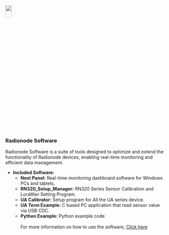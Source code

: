 <img src="https://github.com/user-attachments/assets/771264bf-60dc-46db-bd62-2f0d790b0e11" width="20%" height="10%">
<body>
    <h3>Radionode Software</h3>
    <p>
        Radionode Software is a suite of tools designed to optimize and extend the functionality of Radionode devices, enabling real-time monitoring and efficient data management.
    </p>
    <ul>
        <li>
            <strong>Included Software:</strong>
            <ul>
                <li><strong>Nest Panel:</strong> Real-time monitoring dashboard software for Windows PCs and tablets.</li>
				<li><strong>RN320_Setup_Manager:</strong> RN320 Series Sensor Calibration and LoraWan Setting Program.</li>
				<li><strong>UA Calibrator:</strong> Setup program for All the UA series device.</li>
				<li><strong>UA Term Example:</strong> C based PC application that read sensor value via USB CDC.</li>
				<li><strong>Python Example:</strong> Python example code</li>
    <br>
    For more information on how to use the software, 
    <a href="https://help.radionode365.com/" target="_blank" rel="noopener noreferrer">
        Click here
    </a>
</body>
			
